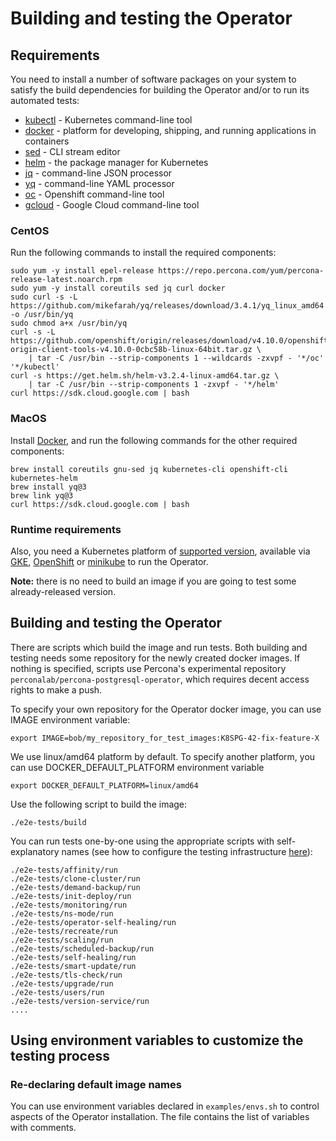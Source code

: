 # Building and testing the Operator

## Requirements

You need to install a number of software packages on your system to satisfy the build dependencies for building the Operator and/or to run its automated tests:

* [kubectl](https://kubernetes.io/docs/tasks/tools/) - Kubernetes command-line tool
* [docker](https://www.docker.com/) - platform for developing, shipping, and running applications in containers
* [sed](https://www.gnu.org/software/sed/manual/sed.html) - CLI stream editor
* [helm](https://helm.sh/) - the package manager for Kubernetes
* [jq](https://stedolan.github.io/jq/) - command-line JSON processor
* [yq](https://github.com/mikefarah/yq) - command-line YAML processor
* [oc](https://docs.openshift.com/container-platform/4.7/cli_reference/openshift_cli/getting-started-cli.html) - Openshift command-line tool
* [gcloud](https://cloud.google.com/sdk/gcloud) - Google Cloud command-line tool

### CentOS

Run the following commands to install the required components:

```
sudo yum -y install epel-release https://repo.percona.com/yum/percona-release-latest.noarch.rpm
sudo yum -y install coreutils sed jq curl docker
sudo curl -s -L https://github.com/mikefarah/yq/releases/download/3.4.1/yq_linux_amd64 -o /usr/bin/yq
sudo chmod a+x /usr/bin/yq
curl -s -L https://github.com/openshift/origin/releases/download/v4.10.0/openshift-origin-client-tools-v4.10.0-0cbc58b-linux-64bit.tar.gz \
    | tar -C /usr/bin --strip-components 1 --wildcards -zxvpf - '*/oc' '*/kubectl'
curl -s https://get.helm.sh/helm-v3.2.4-linux-amd64.tar.gz \
    | tar -C /usr/bin --strip-components 1 -zxvpf - '*/helm'
curl https://sdk.cloud.google.com | bash
```

### MacOS

Install [Docker](https://docs.docker.com/docker-for-mac/install/), and run the following commands for the other required components:

```
brew install coreutils gnu-sed jq kubernetes-cli openshift-cli kubernetes-helm
brew install yq@3
brew link yq@3
curl https://sdk.cloud.google.com | bash
```

### Runtime requirements

Also, you need a Kubernetes platform of [supported version](https://docs.percona.com/percona-operator-for-postgresql/System-Requirements.html#officially-supported-platforms), available via [GKE](https://docs.percona.com/percona-operator-for-postgresql/gke.html), [OpenShift](https://docs.percona.com/percona-operator-for-postgresql/openshift.html) or [minikube](https://docs.percona.com/percona-operator-for-postgresql/minikube.html) to run the Operator.

**Note:** there is no need to build an image if you are going to test some already-released version.

## Building and testing the Operator

There are scripts which build the image and run tests. Both building and testing
needs some repository for the newly created docker images. If nothing is
specified, scripts use Percona's experimental repository `perconalab/percona-postgresql-operator`, which
requires decent access rights to make a push.

To specify your own repository for the Operator docker image, you can use IMAGE environment variable:

```
export IMAGE=bob/my_repository_for_test_images:K8SPG-42-fix-feature-X
```
We use linux/amd64 platform by default. To specify another platform, you can use DOCKER_DEFAULT_PLATFORM environment variable

```
export DOCKER_DEFAULT_PLATFORM=linux/amd64
```

Use the following script to build the image:

```
./e2e-tests/build
```

You can run tests one-by-one using the appropriate scripts with self-explanatory names
(see how to configure the testing infrastructure [here](#using-environment-variables-to-customize-the-testing-process)):

```
./e2e-tests/affinity/run
./e2e-tests/clone-cluster/run
./e2e-tests/demand-backup/run
./e2e-tests/init-deploy/run
./e2e-tests/monitoring/run
./e2e-tests/ns-mode/run
./e2e-tests/operator-self-healing/run
./e2e-tests/recreate/run
./e2e-tests/scaling/run
./e2e-tests/scheduled-backup/run
./e2e-tests/self-healing/run
./e2e-tests/smart-update/run
./e2e-tests/tls-check/run
./e2e-tests/upgrade/run
./e2e-tests/users/run
./e2e-tests/version-service/run
....
```

## Using environment variables to customize the testing process

### Re-declaring default image names

You can use environment variables declared in `examples/envs.sh` to control aspects of the Operator installation.
The file contains the list of variables with comments.
